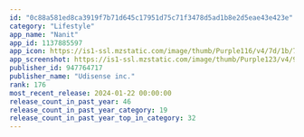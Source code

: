 ```yaml
---
id: "0c88a581ed8ca3919f7b71d645c17951d75c71f3478d5ad1b8e2d5eae43e423e"
category: "Lifestyle"
app_name: "Nanit"
app_id: 1137885597
app_icon: https://is1-ssl.mzstatic.com/image/thumb/Purple116/v4/7d/1b/75/7d1b757c-e9ed-f19c-0334-ebfa34102192/AppIcon-0-0-1x_U007emarketing-0-7-0-85-220.png/1024x1024bb.png
app_screenshot: https://is1-ssl.mzstatic.com/image/thumb/Purple123/v4/9a/b9/6d/9ab96ddd-b9a9-5c61-64f7-787036988be3/e90133fc-4776-4760-96bf-46dca2cb48e6_6.5__01.png/1284x2778bb.png
publisher_id: 947764717
publisher_name: "Udisense inc."
rank: 176
most_recent_release: 2024-01-22 00:00:00
release_count_in_past_year: 46
release_count_in_past_year_category: 19
release_count_in_past_year_top_in_category: 32
---
```

